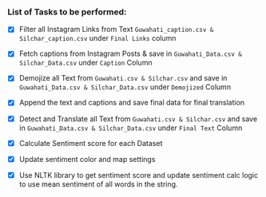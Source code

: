 ### List of Tasks to be performed:

- [x] Filter all Instagram Links from Text ```Guwahati_caption.csv & Silchar_caption.csv``` under ```Final Links``` column

- [x] Fetch captions from Instagram Posts & save in ```Guwahati_Data.csv & Silchar_Data.csv``` under ```Caption``` Column

- [x] Demojize all Text from ```Guwahati.csv & Silchar.csv``` and save in ```Guwahati_Data.csv & Silchar_Data.csv``` under ```Demojized``` Column

- [x] Append the text and captions and save final data for final translation

- [x] Detect and Translate all Text from ```Guwahati.csv & Silchar.csv``` and save in ```Guwahati_Data.csv & Silchar_Data.csv``` under ```Final Text``` Column

- [x] Calculate Sentiment score for each Dataset

- [x] Update sentiment color and map settings

- [x] Use NLTK library to get sentiment score and update sentiment calc logic to use mean sentiment of all words in the string. 


